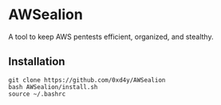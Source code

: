 # AWSealion
A tool to keep AWS pentests efficient, organized, and stealthy.

## Installation
```
git clone https://github.com/0xd4y/AWSealion
bash AWSealion/install.sh
source ~/.bashrc
```
